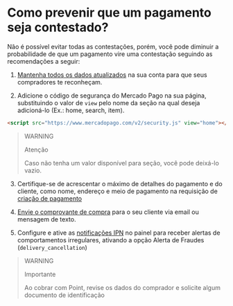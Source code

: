# Como prevenir que um pagamento seja contestado?

Não é possível evitar todas as contestações, porém, você pode diminuir a probabilidade de que um pagamento vire uma contestação seguindo as recomendações a seguir:

1. [Mantenha todos os dados atualizados](https://www.mercadopago[FAKE][URL][DOMAIN]/business#from-section=menu) na sua conta para que seus compradores te reconheçam.
   
2. Adicione o código de segurança do Mercado Pago na sua página, substituindo o valor de `view` pelo nome da seção na qual deseja adicioná-lo (Ex.: home, search, item).
```html
<script src="https://www.mercadopago.com/v2/security.js" view="home"></script>
```

> WARNING
>
> Atenção
>
> Caso não tenha um valor disponível para seção, você pode deixá-lo vazio.

3. Certifique-se de acrescentar o máximo de detalhes do pagamento e do cliente, como nome, endereço e meio de pagamento na requisição de [criação de pagamento](/developers/pt/reference/payments/_payments/post)
   
4. [Envie o comprovante de compra](https://www.mercadopago[FAKER][URL][DOMAIN]/ajuda/16170) para o seu cliente via email ou mensagem de texto.
   
5. Configure e ative as [notificações IPN](/developers/panel/notifications/ipn) no painel para receber alertas de comportamentos irregulares, ativando a opção Alerta de Fraudes (`delivery_cancellation`)

>WARNING
>
> Importante
> 
> Ao cobrar com Point, revise os dados do comprador e solicite algum documento de identificação

